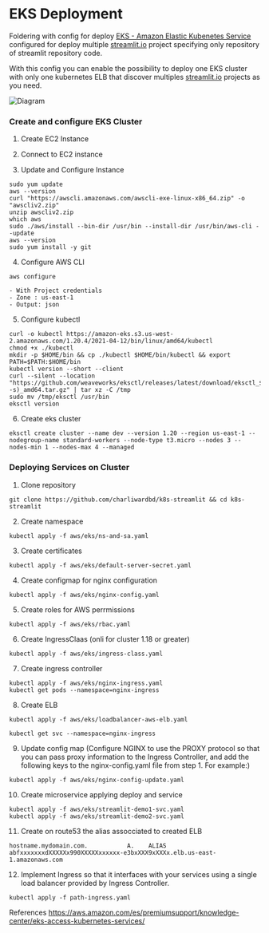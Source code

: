 # EKS Deployment
Foldering with config for deploy [EKS - Amazon Elastic Kubenetes Service](https://aws.amazon.com/es/eks/) configured for deploy multiple [streamlit.io](https://streamlit.io/) project specifying only repository of streamlit repository code.

With this config you can enable the possibility to deploy one EKS cluster with only one kubernetes ELB that discover multiples [streamlit.io](https://streamlit.io/) projects as you need.

![Diagram](https://github.com/charliwardbd/k8s-streamlit/blob/aws/eks/EKS-diagram.png)



### Create and configure EKS Cluster
1. Create EC2 Instance

2. Connect to EC2 instance

3. Update and Configure Instance
```
sudo yum update
aws --version
curl "https://awscli.amazonaws.com/awscli-exe-linux-x86_64.zip" -o "awscliv2.zip"
unzip awscliv2.zip
which aws
sudo ./aws/install --bin-dir /usr/bin --install-dir /usr/bin/aws-cli --update
aws --version
sudo yum install -y git
```


4. Configure AWS CLI
```
aws configure
```
    - With Project credentials
    - Zone : us-east-1
    - Output: json

5. Configure kubectl
```
curl -o kubectl https://amazon-eks.s3.us-west-2.amazonaws.com/1.20.4/2021-04-12/bin/linux/amd64/kubectl
chmod +x ./kubectl
mkdir -p $HOME/bin && cp ./kubectl $HOME/bin/kubectl && export PATH=$PATH:$HOME/bin
kubectl version --short --client
curl --silent --location "https://github.com/weaveworks/eksctl/releases/latest/download/eksctl_$(uname -s)_amd64.tar.gz" | tar xz -C /tmp
sudo mv /tmp/eksctl /usr/bin
eksctl version
```

6. Create eks cluster
```
eksctl create cluster --name dev --version 1.20 --region us-east-1 --nodegroup-name standard-workers --node-type t3.micro --nodes 3 --nodes-min 1 --nodes-max 4 --managed
```



### Deploying Services on Cluster

1. Clone repository
```
git clone https://github.com/charliwardbd/k8s-streamlit && cd k8s-streamlit
```

2. Create namespace
```
kubectl apply -f aws/eks/ns-and-sa.yaml
```

3. Create certificates
```
kubectl apply -f aws/eks/default-server-secret.yaml
```

4. Create configmap for nginx configuration
```
kubectl apply -f aws/eks/nginx-config.yaml
```

5. Create roles for AWS perrmissions
```
kubectl apply -f aws/eks/rbac.yaml
```

6. Create IngressClaas (onli for cluster 1.18 or greater)
```
kubectl apply -f aws/eks/ingress-class.yaml
```

7. Create ingress controller
```
kubectl apply -f aws/eks/nginx-ingress.yaml
kubectl get pods --namespace=nginx-ingress
```

8. Create ELB
```
kubectl apply -f aws/eks/loadbalancer-aws-elb.yaml

kubectl get svc --namespace=nginx-ingress
```

9. Update config map (Configure NGINX to use the PROXY protocol so that you can pass proxy information to the Ingress Controller, and add the following keys to the nginx-config.yaml file from step 1. For example:)
```
kubectl apply -f aws/eks/nginx-config-update.yaml
```

10. Create microservice applying deploy and service
```
kubectl apply -f aws/eks/streamlit-demo1-svc.yaml
kubectl apply -f aws/eks/streamlit-demo2-svc.yaml
```

11. Create on route53 the alias assocciated to created ELB
```
hostname.mydomain.com.           A.    ALIAS abfxxxxxxxdXXXXXx990XXXXXxxxxxx-e3bxXXX9xXXXx.elb.us-east-1.amazonaws.com 
```
12. Implement Ingress so that it interfaces with your services using a single load balancer provided by Ingress Controller. 
```
kubectl apply -f path-ingress.yaml
```



References
https://aws.amazon.com/es/premiumsupport/knowledge-center/eks-access-kubernetes-services/